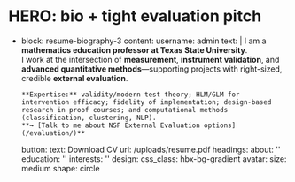 # HERO: bio + tight evaluation pitch
- block: resume-biography-3
  content:
    username: admin
    text: |
      I am a **mathematics education professor at Texas State University**.  
      I work at the intersection of **measurement**, **instrument validation**, and **advanced quantitative methods**—supporting projects with right-sized, credible **external evaluation**.

      **Expertise:** validity/modern test theory; HLM/GLM for intervention efficacy; fidelity of implementation; design-based research in proof courses; and computational methods (classification, clustering, NLP).  
      **→ [Talk to me about NSF External Evaluation options](/evaluation/)**
    button:
      text: Download CV
      url: /uploads/resume.pdf
    headings:
      about: ''
      education: ''
      interests: ''
  design:
    css_class: hbx-bg-gradient
    avatar:
      size: medium
      shape: circle
